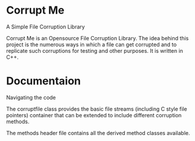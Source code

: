 # Corrupt Me
A Simple File Corruption Library

Corrupt Me is an Opensource File Corruption Library. The idea behind this project is the numerous ways in which a file can get corrupted and to replicate such corruptions for testing and other purposes. It is written in C++.

# Documentaion
Navigating the code

The corruptfile class provides the basic file streams (including C style file pointers) container that can be extended to include different corruption methods. 

The methods header file contains all the derived method classes available.
